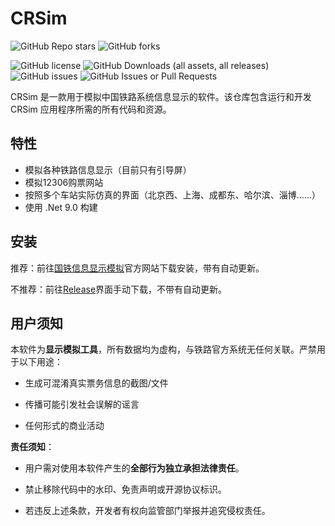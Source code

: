# CRSim

![GitHub Repo stars](https://img.shields.io/github/stars/denglihong2007/CRSim)
![GitHub forks](https://img.shields.io/github/forks/denglihong2007/CRSim)

![GitHub license](https://img.shields.io/github/license/denglihong2007/CRSim)
![GitHub Downloads (all assets, all releases)](https://img.shields.io/github/downloads/denglihong2007/CRSim/total)
![GitHub issues](https://img.shields.io/github/issues/denglihong2007/CRSim)
![GitHub Issues or Pull Requests](https://img.shields.io/github/issues-pr/denglihong2007/CRSim)

CRSim 是一款用于模拟中国铁路系统信息显示的软件。该仓库包含运行和开发 CRSim 应用程序所需的所有代码和资源。

## 特性

- 模拟各种铁路信息显示（目前只有引导屏）
- 模拟12306购票网站
- 按照多个车站实际仿真的界面（北京西、上海、成都东、哈尔滨、淄博......）
- 使用 .Net 9.0 构建

## 安装

推荐：前往[国铁信息显示模拟](http://47.122.74.193/CRSim/)官方网站下载安装，带有自动更新。

不推荐：前往[Release](https://github.com/denglihong2007/CRSim/releases)界面手动下载，不带有自动更新。

## 用户须知

本软件为**显示模拟工具**，所有数据均为虚构，与铁路官方系统无任何关联。严禁用于以下用途：

   - 生成可混淆真实票务信息的截图/文件

   - 传播可能引发社会误解的谣言

   - 任何形式的商业活动
    
**责任须知**：  

   - 用户需对使用本软件产生的**全部行为独立承担法律责任**。

   - 禁止移除代码中的水印、免责声明或开源协议标识。
   
   - 若违反上述条款，开发者有权向监管部门举报并追究侵权责任。
